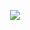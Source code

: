 <p align="center">
  <img src="https://github-readme-stats.vercel.app/api?username=remfly&title_color=C9D1D9&text_color=C9D1D9&icon_color=EF1337&bg_color=0D1117&border_color=C9D1D9&show_icons=true&include_all_commits=false&locale=en&custom_title=Remfly's%20GitHub%20Stats"/>
</p>
